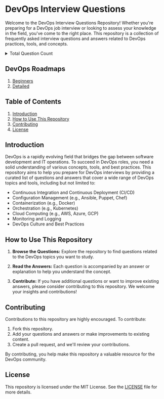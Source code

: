 # DevOps Interview Questions

Welcome to the DevOps Interview Questions Repository! Whether you're preparing for a DevOps job interview or looking to assess your knowledge in the field, you've come to the right place. This repository is a collection of frequently asked interview questions and answers related to DevOps practices, tools, and concepts.

<details>
  <summary>Total Question Count</summary>

  ```js
      + DevOps        = 43
      + Agile         = 45 (10 Scrum, 10 Kanban)
      + Cloud         = 42 (22 Azure)
      + CICD          = 25
      + IaC           = 20
      + Linux         = 42
      + Git           = 28
      + GitHub        = 49 (23 GitHub Actions)
      + Docker        = 47 (2 Podman, 2 Sample, 8 Docker Volume, 8 Docker Network)
      + Python        = 105
  ------------------------------------------------
        Total:          446
  ```
</details>

## DevOps Roadmaps
1. [Beginners](https://roadmap.sh/devops?r=devops-beginner)
2. [Detailed](https://roadmap.sh/devops)

## Table of Contents

1. [Introduction](#introduction)
2. [How to Use This Repository](#how-to-use-this-repo)
3. [Contributing](#contributing)
4. [License](#license)

## Introduction

DevOps is a rapidly evolving field that bridges the gap between software development and IT operations. To succeed in DevOps roles, you need a solid understanding of various concepts, tools, and best practices. This repository aims to help you prepare for DevOps interviews by providing a curated list of questions and answers that cover a wide range of DevOps topics and tools, including but not limited to:

- Continuous Integration and Continuous Deployment (CI/CD)
- Configuration Management (e.g., Ansible, Puppet, Chef)
- Containerization (e.g., Docker)
- Orchestration (e.g., Kubernetes)
- Cloud Computing (e.g., AWS, Azure, GCP)
- Monitoring and Logging
- DevOps Culture and Best Practices

## How to Use This Repository

1. **Browse the Questions:** Explore the repository to find questions related to the DevOps topics you want to study.

2. **Read the Answers:** Each question is accompanied by an answer or explanation to help you understand the concept.

3. **Contribute:** If you have additional questions or want to improve existing answers, please consider contributing to this repository. We welcome your insights and contributions!

## Contributing

Contributions to this repository are highly encouraged. To contribute:

1. Fork this repository.
2. Add your questions and answers or make improvements to existing content.
3. Create a pull request, and we'll review your contributions.

By contributing, you help make this repository a valuable resource for the DevOps community.

## License

This repository is licensed under the MIT License. See the [LICENSE](LICENSE) file for more details.
